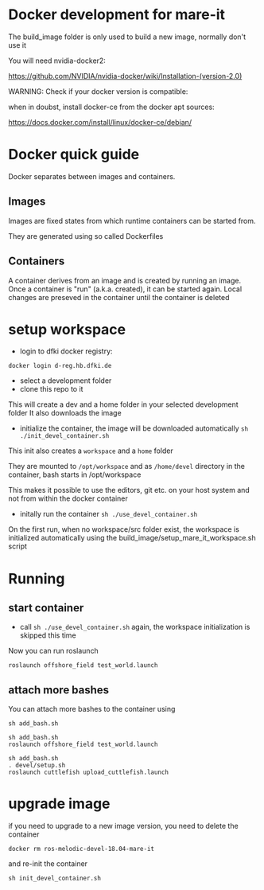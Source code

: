 # Docker development for mare-it

The build_image folder is only used to build a new image, normally don't use it

You will need nvidia-docker2: 

https://github.com/NVIDIA/nvidia-docker/wiki/Installation-(version-2.0)

WARNING: Check if your docker version is compatible:

when in doubst, install docker-ce from the docker apt sources:

https://docs.docker.com/install/linux/docker-ce/debian/



# Docker quick guide

Docker separates between images and containers.

## Images

Images are fixed states from which runtime containers can be started from.

They are generated using so called Dockerfiles

## Containers

A container derives from an image and is created by running an image.
Once a container is "run" (a.k.a. created), it can be started again.
Local changes are preseved in the container until the container is deleted



# setup workspace

* login to dfki docker registry:

```docker login d-reg.hb.dfki.de```

* select a development folder 
* clone this repo to it

This will create a dev and a home folder in your selected development folder
It also downloads the image

* initialize the container, the image will be downloaded automatically
```sh ./init_devel_container.sh```

This init also creates a `workspace` and a `home` folder

They are mounted to `/opt/workspace` and as `/home/devel` directory in the container, bash starts in /opt/workspace

This makes it possible to use the editors, git etc. on your host system and not from within the docker container

* initally run the container
```sh ./use_devel_container.sh```

On the first run, when no workspace/src folder exist, the workspace is initialized automatically using the build_image/setup_mare_it_workspace.sh script

# Running 

## start container

* call ```sh ./use_devel_container.sh``` again, the workspace initialization is skipped this time

Now you can run roslaunch 

`roslaunch offshore_field test_world.launch`


## attach more bashes 

You can attach more bashes to the container using

```sh add_bash.sh```

```
sh add_bash.sh
roslaunch offshore_field test_world.launch
```

```
sh add_bash.sh
. devel/setup.sh 
roslaunch cuttlefish upload_cuttlefish.launch
```


# upgrade image

if you need to upgrade to a new image version, you need to delete the container

`docker rm ros-melodic-devel-18.04-mare-it`

and re-init the container

```sh init_devel_container.sh```







